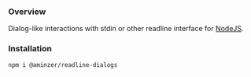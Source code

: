 ### Overview

Dialog-like interactions with stdin or other readline interface for [NodeJS](https://nodejs.org).

### Installation

```
npm i @aminzer/readline-dialogs
```
